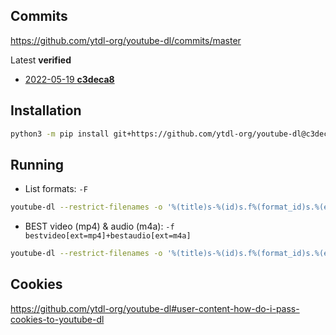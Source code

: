 ## Commits

https://github.com/ytdl-org/youtube-dl/commits/master

Latest **verified**

- [2022-05-19 **c3deca8**](https://github.com/ytdl-org/youtube-dl/commit/c3deca86aedd2d8ab7cd0c596fd68b7aeb7c042d)

## Installation

```sh
python3 -m pip install git+https://github.com/ytdl-org/youtube-dl@c3deca86aedd2d8ab7cd0c596fd68b7aeb7c042d
```

## Running

- List formats: `-F`

```sh
youtube-dl --restrict-filenames -o '%(title)s-%(id)s.f%(format_id)s.%(ext)s' --write-info-json -F URL
```


- BEST video (mp4) & audio (m4a): `-f bestvideo[ext=mp4]+bestaudio[ext=m4a]`

```sh
youtube-dl --restrict-filenames -o '%(title)s-%(id)s.f%(format_id)s.%(ext)s' --write-info-json -f bestvideo[ext=mp4]+bestaudio[ext=m4a] URL
```

## Cookies

https://github.com/ytdl-org/youtube-dl#user-content-how-do-i-pass-cookies-to-youtube-dl
